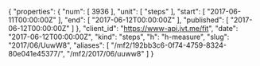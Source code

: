 {
  "properties": {
    "num": [
      3936
    ],
    "unit": [
      "steps"
    ],
    "start": [
      "2017-06-11T00:00:00Z"
    ],
    "end": [
      "2017-06-12T00:00:00Z"
    ],
    "published": [
      "2017-06-12T00:00:00Z"
    ]
  },
  "client_id": "https://www-api.jvt.me/fit",
  "date": "2017-06-12T00:00:00Z",
  "kind": "steps",
  "h": "h-measure",
  "slug": "2017/06/UuwW8",
  "aliases": [
    "/mf2/192bb3c6-0f74-4759-8324-80e041e45377/",
    "/mf2/2017/06/uuww8"
  ]
}
